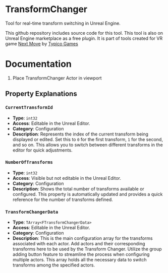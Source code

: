 # TransformChanger
Tool for real-time transform switching in Unreal Engine. 

This github repository includes source code for this tool. This tool is also on Unreal Engine marketplace as a free plugin. It is part of tools created for VR game [Next Move](https://www.meta.com/cs-cz/experiences/6785834628189984?ranking_trace=106799090815324_6785834628189984_QUESTSEARCH_1CIOhKO7vzRZvA7Ca_eyJwbGF0Zm9ybSI6ImFuZHJvaWQtNmRvZiIsInF1ZXJ5X3N0cmluZyI6Im5leHQgbW92ZSIsImxvY2FsZSI6ImNzX0NaIiwibnVtX2ZldGNoIjoxMDEsInNlYXJjaF9yb3V0ZSI6IndlYiIsInRhZ19pZHMiOltdfQ%3D%3D_eyJzZWN0aW9uX2tleSI6IlNFQVJDSCJ9) by [Typico Games](https://typicogames.com)


# Documentation

1) Place TransformChanger Actor in viewport




## Property Explanations

### `CurrentTransformId`
- **Type**: `int32`
- **Access**: Editable in the Unreal Editor.
- **Category**: Configuration
- **Description**: Represents the index of the current transform being displayed or edited. Set this to `0` for the first transform, `1` for the second, and so on. This allows you to switch between different transforms in the editor for quick adjustments.

### `NumberOfTransforms`
- **Type**: `int32`
- **Access**: Visible but not editable in the Unreal Editor.
- **Category**: Configuration
- **Description**: Shows the total number of transforms available or configured. This property is automatically updated and provides a quick reference for the number of transforms defined.

### `TransformChangerData`
- **Type**: `TArray<FTransformChangerData>`
- **Access**: Editable in the Unreal Editor.
- **Category**: Configuration
- **Description**: This is the main configuration array for the transforms associated with each actor. Add actors and their corresponding transforms here to be used by the Transform Changer. Utilize the group adding button feature to streamline the process when configuring multiple actors. This array holds all the necessary data to switch transforms among the specified actors.
